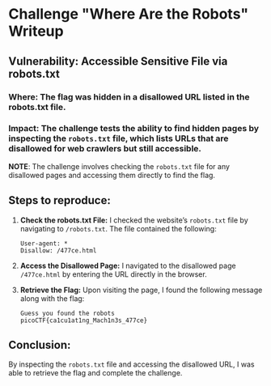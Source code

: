 
# Challenge "Where Are the Robots" Writeup

## Vulnerability: Accessible Sensitive File via robots.txt

### Where: The flag was hidden in a disallowed URL listed in the robots.txt file.

### Impact: The challenge tests the ability to find hidden pages by inspecting the `robots.txt` file, which lists URLs that are disallowed for web crawlers but still accessible.

**NOTE**: The challenge involves checking the `robots.txt` file for any disallowed pages and accessing them directly to find the flag.

## Steps to reproduce:

1. **Check the robots.txt File:**
   I checked the website’s `robots.txt` file by navigating to `/robots.txt`. The file contained the following:

   ```
   User-agent: *
   Disallow: /477ce.html
   ```

2. **Access the Disallowed Page:**
   I navigated to the disallowed page `/477ce.html` by entering the URL directly in the browser.

3. **Retrieve the Flag:**
   Upon visiting the page, I found the following message along with the flag:

   ```
   Guess you found the robots
   picoCTF{ca1cu1at1ng_Mach1n3s_477ce}
   ```

## Conclusion:

By inspecting the `robots.txt` file and accessing the disallowed URL, I was able to retrieve the flag and complete the challenge.